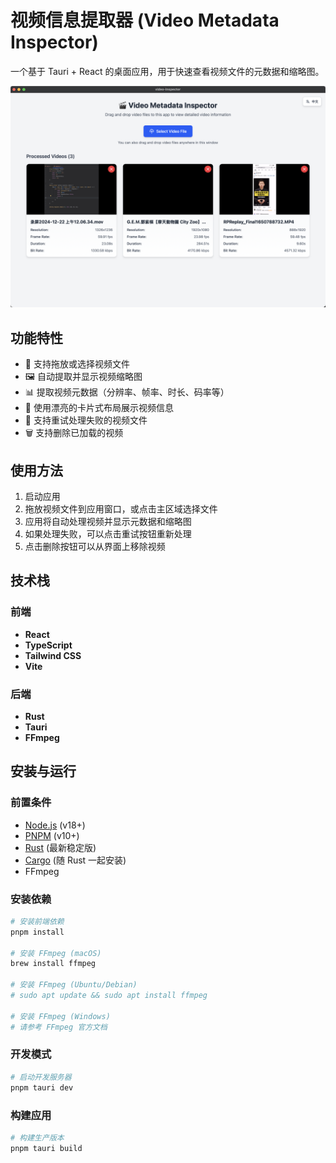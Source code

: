# 视频信息提取器 (Video Metadata Inspector)

一个基于 Tauri + React 的桌面应用，用于快速查看视频文件的元数据和缩略图。

![Preview](./imgs/preview.png)

## 功能特性

- 📁 支持拖放或选择视频文件
- 🖼️ 自动提取并显示视频缩略图
- 📊 提取视频元数据（分辨率、帧率、时长、码率等）
- 🎯 使用漂亮的卡片式布局展示视频信息
- 🔄 支持重试处理失败的视频文件
- 🗑️ 支持删除已加载的视频

## 使用方法

1. 启动应用
2. 拖放视频文件到应用窗口，或点击主区域选择文件
3. 应用将自动处理视频并显示元数据和缩略图
4. 如果处理失败，可以点击重试按钮重新处理
5. 点击删除按钮可以从界面上移除视频

## 技术栈

### 前端

- **React**
- **TypeScript**
- **Tailwind CSS**
- **Vite**

### 后端

- **Rust**
- **Tauri**
- **FFmpeg**

## 安装与运行

### 前置条件

- [Node.js](https://nodejs.org/) (v18+)
- [PNPM](https://pnpm.io/) (v10+)
- [Rust](https://www.rust-lang.org/) (最新稳定版)
- [Cargo](https://doc.rust-lang.org/cargo/) (随 Rust 一起安装)
- FFmpeg

### 安装依赖

```bash
# 安装前端依赖
pnpm install

# 安装 FFmpeg (macOS)
brew install ffmpeg

# 安装 FFmpeg (Ubuntu/Debian)
# sudo apt update && sudo apt install ffmpeg

# 安装 FFmpeg (Windows)
# 请参考 FFmpeg 官方文档
```

### 开发模式

```bash
# 启动开发服务器
pnpm tauri dev
```

### 构建应用

```bash
# 构建生产版本
pnpm tauri build
```
